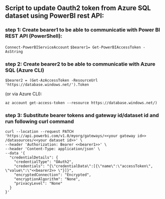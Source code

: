 ## Script to update Oauth2 token from Azure SQL dataset using PowerBI rest API:

### step 1: Create bearer1 to be able to communicatie with Power BI REST API (PowerShell):

```Connect-PowerBIServiceAccount```
```$bearer1= Get-PowerBIAccessToken -AsString```

### step 2: Create bearer2 to be able to communicatie with Azure SQL (Azure CLI)

```$bearer2 = (Get-AzAccessToken -ResourceUrl 'https://database.windows.net/').Token```

(or via Azure CLI):

```az account get-access-token --resource https://database.windows.net/)```

### step 3: Substitute bearer tokens and gateway id/dataset id and run following curl command

```
curl --location --request PATCH 'https://api.powerbi.com/v1.0/myorg/gateways/<<your gateway id>> /datasources/<<your dataset id>>' \
--header 'Authorization: Bearer <<bearer1>>' \
--header 'Content-Type: application/json' \
--data '{
  "credentialDetails": {
    "credentialType": "OAuth2",
    "credentials": "{\"credentialData\":[{\"name\":\"accessToken\", \"value\":\"<<bearer2>> \"}]}",
    "encryptedConnection": "Encrypted",
    "encryptionAlgorithm": "None",
    "privacyLevel": "None"
  }
}'
```
